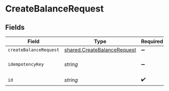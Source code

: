 # CreateBalanceRequest


## Fields

| Field                                                                             | Type                                                                              | Required                                                                          | Description                                                                       |
| --------------------------------------------------------------------------------- | --------------------------------------------------------------------------------- | --------------------------------------------------------------------------------- | --------------------------------------------------------------------------------- |
| `createBalanceRequest`                                                            | [shared.CreateBalanceRequest](../../../sdk/models/shared/createbalancerequest.md) | :heavy_minus_sign:                                                                | N/A                                                                               |
| `idempotencyKey`                                                                  | *string*                                                                          | :heavy_minus_sign:                                                                | Use an idempotency key                                                            |
| `id`                                                                              | *string*                                                                          | :heavy_check_mark:                                                                | N/A                                                                               |